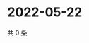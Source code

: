 # 2022-05-22

共 0 条

<!-- BEGIN WEIBO -->
<!-- 最后更新时间 Sun May 22 2022 17:12:46 GMT+0800 (China Standard Time) -->

<!-- END WEIBO -->
